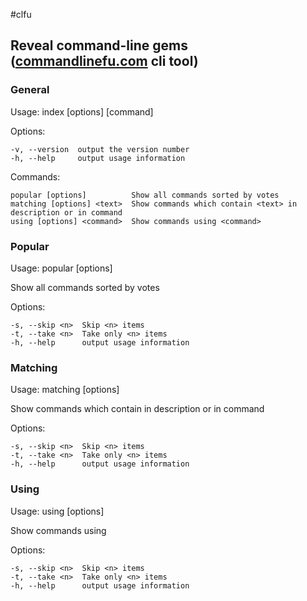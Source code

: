 #clfu
## Reveal command-line gems ([commandlinefu.com](http://commandlinefu.com) cli tool)

### General
Usage: index [options] [command]


  Options:

    -v, --version  output the version number
    -h, --help     output usage information


  Commands:

    popular [options]          Show all commands sorted by votes
    matching [options] <text>  Show commands which contain <text> in description or in command
    using [options] <command>  Show commands using <command>

### Popular
Usage: popular [options]

  Show all commands sorted by votes


  Options:

    -s, --skip <n>  Skip <n> items
    -t, --take <n>  Take only <n> items
    -h, --help      output usage information

### Matching
Usage: matching [options] <text>

  Show commands which contain <text> in description or in command


  Options:

    -s, --skip <n>  Skip <n> items
    -t, --take <n>  Take only <n> items
    -h, --help      output usage information

### Using
Usage: using [options] <command>

  Show commands using <command>


  Options:

    -s, --skip <n>  Skip <n> items
    -t, --take <n>  Take only <n> items
    -h, --help      output usage information